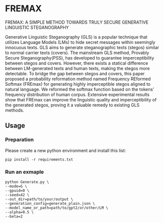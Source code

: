 # FREMAX

FREMAX: A SIMPLE METHOD TOWARDS TRULY SECURE GENERATIVE LINGUISTIC STEGANOGRAPHY

Generative Linguistic Steganography (GLS) is a popular technique that utilizes Language Models (LMs) to hide secret messages within seemingly innocuous texts. GLS aims to generate steganographic texts (stegos) similar to normal carrier texts (covers). The mainstream GLS method, Provably Secure Steganography(PSS), has developed to guarantee imperceptibility between stegos and covers. However, there exists a statical difference between LM-generated texts and human texts, making the stegos more detectable. To bridge the gap between stegos and covers, this paper proposed a probability reformation method named Frequency REformed Softmax (FREmax) for generating highly imperceptible stegos aligned to natural language. We reformed the softmax function based on the tokens’ frequency distribution of human corpus. Extensive experimental results show that FREmax can improve the linguistic quality and imperceptibility of the generated stegos, proving it a valuable remedy to existing GLS methods.

## Usage
### Preparation
Please create a new python environment and install this list:
```shell
pip install -r requirements.txt
```

### Run an exmaple
```shell
python Generate.py \
--mode=G \
--gpuid=0 \
--seed=42 \
--out_dir=path/to/your/output \
--generation_config=generate_plain.json \
--model_name_or_path=path/to/gpt2/or/other/LM \
--alpha=0.5 \
--beta=2
``` 
